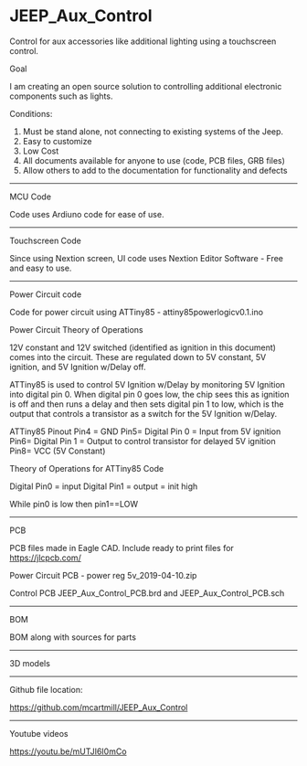 # JEEP_Aux_Control
Control for aux accessories like additional lighting using a touchscreen control.

Goal

I am creating an open source solution to controlling additional electronic components such as lights.  

Conditions:
1.    Must be stand alone, not connecting to existing systems of the Jeep.
2.    Easy to customize
3.    Low Cost
4.    All documents available for anyone to use (code, PCB files, GRB files)
5.    Allow others to add to the documentation for functionality and defects

____________________________________________________________________________________
MCU Code

Code uses Ardiuno code for ease of use.

____________________________________________________________________________________
Touchscreen Code

Since using Nextion screen, UI code uses Nextion Editor Software - Free and easy to use.


____________________________________________________________________________________

Power Circuit code

Code for power circuit using ATTiny85 - attiny85powerlogicv0.1.ino

Power Circuit Theory of Operations

12V constant and 12V switched (identified as ignition in this document) comes into the circuit.  These are regulated down to 5V constant, 5V ignition, and 5V Ignition w/Delay off.

ATTiny85 is used to control 5V Ignition w/Delay by monitoring 5V Ignition into digital pin 0.  When digital pin 0 goes low, the chip sees this as ignition is off and then runs a delay and then sets digital pin 1 to low, which is the output that controls a transistor as a switch for the 5V Ignition w/Delay.

ATTiny85 Pinout
Pin4 = GND
Pin5= Digital Pin 0 = Input from 5V ignition
Pin6= Digital Pin 1 = Output to control transistor for delayed 5V ignition
Pin8= VCC (5V Constant)



Theory of Operations for ATTiny85 Code

Digital Pin0 = input
Digital Pin1 = output = init high

While pin0 is low then pin1==LOW



____________________________________________________________________________________
PCB

PCB files made in Eagle CAD.  Include ready to print files for https://jlcpcb.com/

Power Circuit PCB - power reg 5v_2019-04-10.zip

Control PCB JEEP_Aux_Control_PCB.brd and JEEP_Aux_Control_PCB.sch




____________________________________________________________________________________
BOM

BOM along with sources for parts


____________________________________________________________________________________
3D models



____________________________________________________________________________________
Github file location:

https://github.com/mcartmill/JEEP_Aux_Control


____________________________________________________________________________________
Youtube videos

https://youtu.be/mUTJI6I0mCo
